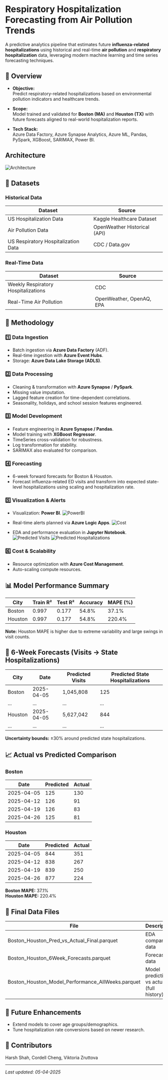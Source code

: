 # Respiratory Hospitalization Forecasting from Air Pollution Trends

A predictive analytics pipeline that estimates future **influenza-related hospitalizations** using historical and real-time **air pollution** and **respiratory hospitalization** data, leveraging modern machine learning and time series forecasting techniques.



## 🔎 Overview

- **Objective:**  
  Predict respiratory-related hospitalizations based on environmental pollution indicators and healthcare trends.
  
- **Scope:**  
  Model trained and validated for **Boston (MA)** and **Houston (TX)** with future forecasts aligned to real-world hospitalization reports.

- **Tech Stack:**  
  Azure Data Factory, Azure Synapse Analytics, Azure ML, Pandas, PySpark, XGBoost, SARIMAX, Power BI.



## Architecture
![Architecture](architecture/Architecture.png)


## 📂 Datasets

### Historical Data

| Dataset | Source |
|---------|--------|
| US Hospitalization Data | Kaggle Healthcare Dataset |
| Air Pollution Data | OpenWeather Historical (API) |
| US Respiratory Hospitalization Data | CDC / Data.gov |

### Real-Time Data

| Dataset | Source |
|---------|--------|
| Weekly Respiratory Hospitalizations | CDC |
| Real-Time Air Pollution | OpenWeather, OpenAQ, EPA |



## 🔧 Methodology

### 1️⃣ **Data Ingestion**
- Batch ingestion via **Azure Data Factory** (ADF).
- Real-time ingestion with **Azure Event Hubs**.
- Storage: **Azure Data Lake Storage (ADLS)**.

### 2️⃣ **Data Processing**
- Cleaning & transformation with **Azure Synapse** / **PySpark**.
- Missing value imputation.
- Lagged feature creation for time-dependent correlations.
- Seasonality, holidays, and school session features engineered.

### 3️⃣ **Model Development**
- Feature engineering in **Azure Synapse / Pandas**.
- Model training with **XGBoost Regressor**.
- TimeSeries cross-validation for robustness.
- Log transformation for stability.
- SARIMAX also evaluated for comparison.

### 4️⃣ **Forecasting**
- 6-week forward forecasts for Boston & Houston.
- Forecast influenza-related ED visits and transform into expected state-level hospitalizations using scaling and hospitalization rate.

### 5️⃣ **Visualization & Alerts**
- Visualization: **Power BI**.
![PowerBI](visualizations/Sentiment_performance.png)

- Real-time alerts planned via **Azure Logic Apps**.
![Cost](visualizations/Cost.png)

- EDA and performance evaluation in **Jupyter Notebook**.
![Predicted Visits](visualizations/Visits.png)
![Predicted Hospitalizations](visualizations/Hospitalizations.png)


### 6️⃣ **Cost & Scalability**
- Resource optimization with **Azure Cost Management**.
- Auto-scaling compute resources.



## 📊 Model Performance Summary

| City | Train R² | Test R² | Accuracy | MAPE (%) |
|------|----------|---------|----------|----------|
| Boston | 0.997 | 0.177 | 54.8% | 37.1% |
| Houston | 0.997 | 0.177 | 54.8% | 220.4% |

**Note:** Houston MAPE is higher due to extreme variability and large swings in visit counts.



## 🔮 6-Week Forecasts (Visits → State Hospitalizations)

| City | Date | Predicted Visits | Predicted State Hospitalizations |
|------|------|------------------|---------------------------------|
| Boston | 2025-04-05 | 1,045,808 | 125 |
| ... | ... | ... | ... |
| Houston | 2025-04-05 | 5,627,042 | 844 |
| ... | ... | ... | ... |

**Uncertainty bounds:** ±30% around predicted state hospitalizations.



## 📈 Actual vs Predicted Comparison

### Boston

| Date | Predicted | Actual |
|------|-----------|--------|
| 2025-04-05 | 125 | 130 |
| 2025-04-12 | 126 | 91 |
| 2025-04-19 | 126 | 83 |
| 2025-04-26 | 125 | 81 |

### Houston

| Date | Predicted | Actual |
|------|-----------|--------|
| 2025-04-05 | 844 | 351 |
| 2025-04-12 | 838 | 267 |
| 2025-04-19 | 839 | 250 |
| 2025-04-26 | 877 | 224 |

**Boston MAPE:** 37.1%  
**Houston MAPE:** 220.4%



## 📁 Final Data Files

| File | Description |
|------|-------------|
| Boston_Houston_Pred_vs_Actual_Final.parquet | EDA comparison data |
| Boston_Houston_6Week_Forecasts.parquet | Forecast data |
| Boston_Houston_Model_Performance_AllWeeks.parquet | Model predictions vs actuals (full history) |



## 🚀 Future Enhancements

- Extend models to cover age groups/demographics.
- Tune hospitalization rate conversions based on newer research.



## 👏 Contributors

Harsh Shah, Cordell Cheng, Viktoria Zruttova

---

_Last updated: 05-04-2025_

